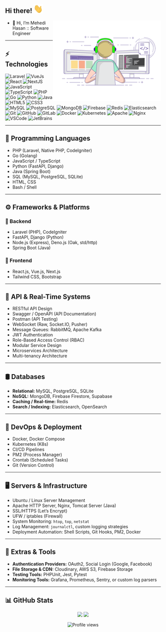 ## Hi there! <img src="https://github.com/inspirasiprogrammer/inspirasiprogrammer/blob/main/wave.gif" width="30px">
<img align="right" alt="GIF" src="https://raw.githubusercontent.com/devSouvik/devSouvik/master/gif3.gif" width="350" style="max-width: 100%;">

- 👋 Hi, I’m Mehedi Hasan :: Software Engineer
---

## ⚡ Technologies

![Laravel](https://img.shields.io/badge/-Laravel-00599C?style=flat-square&logo=Laravel)
![VueJs](https://img.shields.io/badge/vuejs-3.x-brightgreen.svg?style=flat-square)
![React](https://img.shields.io/badge/-React-black?style=flat-square&logo=react)
![NextJS](https://img.shields.io/badge/-Next.js-black?style=flat-square&logo=next.js)
![JavaScript](https://img.shields.io/badge/-JavaScript-black?style=flat-square&logo=javascript)
![TypeScript](https://img.shields.io/badge/-TypeScript-blue?style=flat-square&logo=typescript)
![PHP](https://img.shields.io/badge/-PHP-black?style=flat-square&logo=php)
![Go](https://img.shields.io/badge/-Golang-00ADD8?style=flat-square&logo=go)
![Python](https://img.shields.io/badge/-Python-black?style=flat-square&logo=python)
![Java](https://img.shields.io/badge/-Java-black?style=flat-square&logo=java)
![HTML5](https://img.shields.io/badge/-HTML5-E34F26?style=flat-square&logo=html5&logoColor=white)
![CSS3](https://img.shields.io/badge/-CSS3-1572B6?style=flat-square&logo=css3)
![MySQL](https://img.shields.io/badge/-MySQL-black?style=flat-square&logo=mysql)
![PostgreSQL](https://img.shields.io/badge/-PostgreSQL-336791?style=flat-square&logo=postgresql)
![MongoDB](https://img.shields.io/badge/-MongoDB-4EA94B?style=flat-square&logo=mongodb)
![Firebase](https://img.shields.io/badge/-Firebase-FFA611?style=flat-square&logo=firebase)
![Redis](https://img.shields.io/badge/-Redis-black?style=flat-square&logo=redis)
![Elasticsearch](https://img.shields.io/badge/-Elasticsearch-black?style=flat-square&logo=elasticsearch)
![Git](https://img.shields.io/badge/-Git-black?style=flat-square&logo=git)
![GitHub](https://img.shields.io/badge/-GitHub-181717?style=flat-square&logo=github)
![GitLab](https://img.shields.io/badge/-GitLab-FCA121?style=flat-square&logo=gitlab)
![Docker](https://img.shields.io/badge/-Docker-black?style=flat-square&logo=docker)
![Kubernetes](https://img.shields.io/badge/-Kubernetes-black?style=flat-square&logo=kubernetes)
![Apache](https://img.shields.io/badge/-Apache-black?style=flat-square&logo=apache)
![Nginx](https://img.shields.io/badge/-Nginx-black?style=flat-square&logo=nginx)
![VSCode](https://img.shields.io/badge/-VSCode-black?style=flat-square&logo=visualstudiocode)
![JetBrains](https://img.shields.io/badge/-JetBrains-black?style=flat-square&logo=jetbrains)

---

## 🧠 Programming Languages

- PHP (Laravel, Native PHP, CodeIgniter)  
- Go (Golang)  
- JavaScript / TypeScript  
- Python (FastAPI, Django)  
- Java (Spring Boot)  
- SQL (MySQL, PostgreSQL, SQLite)  
- HTML, CSS  
- Bash / Shell  

---

## ⚙️ Frameworks & Platforms

### 🔧 Backend
- Laravel (PHP), CodeIgniter  
- FastAPI, Django (Python)  
- Node.js (Express), Deno.js (Oak, std/http)  
- Spring Boot (Java)  

### 🎨 Frontend
- React.js, Vue.js, Next.js  
- Tailwind CSS, Bootstrap  

---

## 🔗 API & Real-Time Systems

- RESTful API Design  
- Swagger / OpenAPI (API Documentation)  
- Postman (API Testing)  
- WebSocket (Raw, Socket.IO, Pusher)  
- Message Queues: RabbitMQ, Apache Kafka  
- JWT Authentication  
- Role-Based Access Control (RBAC)  
- Modular Service Design  
- Microservices Architecture  
- Multi-tenancy Architecture  

---

## 🛢 Databases

- **Relational:** MySQL, PostgreSQL, SQLite  
- **NoSQL:** MongoDB, Firebase Firestore, Supabase  
- **Caching / Real-time:** Redis  
- **Search / Indexing:** Elasticsearch, OpenSearch  

---

## 🐳 DevOps & Deployment

- Docker, Docker Compose  
- Kubernetes (K8s)  
- CI/CD Pipelines  
- PM2 (Process Manager)  
- Crontab (Scheduled Tasks)  
- Git (Version Control)  

---

## 🖥 Servers & Infrastructure

- Ubuntu / Linux Server Management  
- Apache HTTP Server, Nginx, Tomcat Server (Java)  
- SSL/HTTPS (Let’s Encrypt)  
- UFW / iptables (Firewall)  
- System Monitoring: `htop`, `top`, `netstat`  
- Log Management: `journalctl`, custom logging strategies  
- Deployment Automation: Shell Scripts, Git Hooks, PM2, Docker  

---

## 🔹 Extras & Tools

- **Authentication Providers:** OAuth2, Social Login (Google, Facebook)  
- **File Storage & CDN:** Cloudinary, AWS S3, Firebase Storage  
- **Testing Tools:** PHPUnit, Jest, Pytest  
- **Monitoring Tools:** Grafana, Prometheus, Sentry, or custom log parsers  

---

## 📊 GitHub Stats

<p align="center">
  <img src="https://github-readme-stats.vercel.app/api?username=fnnaeem1881&show_icons=true&count_private=true&theme=tokyonight" width="48%" />
  <img src="https://github-readme-stats.vercel.app/api/top-langs/?username=fnnaeem1881&layout=compact&hide=TeX&theme=tokyonight" width="48%" />
</p>

<p align="center">
  <img src="https://komarev.com/ghpvc/?username=fnnaeem1881&color=green" alt="Profile views" />
</p>
